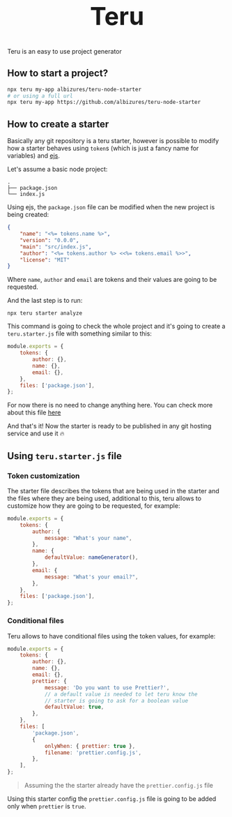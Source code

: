 <h1 align="center" style="font-size: 4em">
  Teru
</h1>

Teru is an easy to use project generator

## How to start a project?

```bash
npx teru my-app albizures/teru-node-starter
# or using a full url
npx teru my-app https://github.com/albizures/teru-node-starter
```

## How to create a starter

Basically any git repository is a teru starter, however is possible to modify how a starter behaves using `token`s (which is just a fancy name for variables) and [ejs](https://github.com/mde/ejs).

Let's assume a basic node project:

    .
    ├── package.json
    └── index.js

Using ejs, the `package.json` file can be modified when the new project is being created:

```json
{
	"name": "<%= tokens.name %>",
	"version": "0.0.0",
	"main": "src/index.js",
	"author": "<%= tokens.author %> <<%= tokens.email %>>",
	"license": "MIT"
}
```

Where `name`, `author` and `email` are tokens and their values are going to be requested.

And the last step is to run:

```
npx teru starter analyze
```

This command is going to check the whole project and it's going to create a `teru.starter.js` file with something similar to this:

```js
module.exports = {
	tokens: {
		author: {},
		name: {},
		email: {},
	},
	files: ['package.json'],
};
```

For now there is no need to change anything here. You can check more about this file [here](#using-teru-starter-js-file)

And that's it!
Now the starter is ready to be published in any git hosting service and use it 🔥

## Using `teru.starter.js` file

### Token customization

The starter file describes the tokens that are being used in the starter and the files where they are being used, additional to this, teru allows to customize how they are going to be requested, for example:

```js
module.exports = {
	tokens: {
		author: {
			message: "What's your name",
		},
		name: {
			defaultValue: nameGenerator(),
		},
		email: {
			message: "What's your email?",
		},
	},
	files: ['package.json'],
};
```

### Conditional files

Teru allows to have conditional files using the token values, for example:

```js
module.exports = {
	tokens: {
		author: {},
		name: {},
		email: {},
		prettier: {
			message: 'Do you want to use Prettier?',
			// a default value is needed to let teru know the
			// starter is going to ask for a boolean value
			defaultValue: true,
		},
	},
	files: [
		'package.json',
		{
			onlyWhen: { prettier: true },
			filename: 'prettier.config.js',
		},
	],
};
```

> Assuming the the starter already have the `prettier.config.js` file

Using this starter config the `prettier.config.js` file is going to be added only when `prettier` is `true`.
